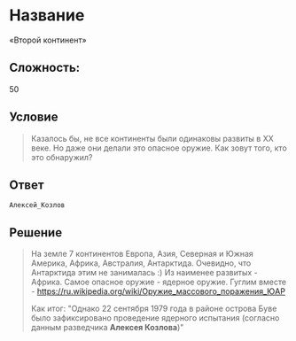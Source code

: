 # Название
«Второй континент»

## Сложность:
50

## Условие
> Казалось бы, не все континенты были одинаковы развиты в XX веке. Но даже они делали это опасное оружие. Как зовут того, кто это обнаружил?

## Ответ
`Алексей_Козлов`

## Решение
> На земле 7 континентов Европа, Азия, Северная и Южная Америка, Африка, Австралия, Антарктида.
> Очевидно, что Антарктида этим не занималась :) Из наименее развитых - Африка. Самое опасное оружие - ядерное оружие. Гуглим вместе - https://ru.wikipedia.org/wiki/Оружие_массового_поражения_ЮАР
>
> Как итог:
> "Однако 22 сентября 1979 года в районе острова Буве было зафиксировано проведение ядерного испытания (согласно данным разведчика **Алексея Козлова**)"
